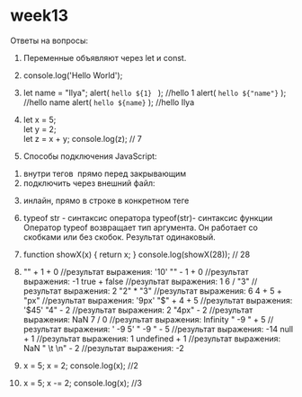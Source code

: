 # week13

Ответы на вопросы:

1. Переменные объявляют через let и const.

2. console.log('Hello World');

3. let name = "Ilya";
   alert( `hello ${1} ` ); //hello 1
   alert( `hello ${"name"}` ); //hello name
   alert( `hello ${name}` ); //hello Ilya

4. let x = 5;  
   let y = 2;  
   let z = x + y;
   console.log(z); // 7

5. Способы подключения JavaScript:

1) внутри тегов <script></script> прямо перед закрывающим </body>
2) подключить через внешний файл:
<script src="путь_к_файлу_скрипта/script.js"></script>
3) инлайн, прямо в строке в конкретном теге

6. typeof str - синтаксис оператора
   typeof(str)- синтаксис функции
   Оператор typeof возвращает тип аргумента. Он работает со скобками или без скобок. Результат одинаковый.

7. function showX(x)
   {
   return x;
   }
   console.log(showX(28)); // 28

8. "" + 1 + 0 //результат выражения: '10'
   "" - 1 + 0 //результат выражения: -1
   true + false //результат выражения: 1
   6 / "3" //результат выражения: 2
   "2" * "3" //результат выражения: 6
   4 + 5 + "px" //результат выражения: '9px'
   "$" + 4 + 5 //результат выражения: '$45'
   "4" - 2 //результат выражения: 2
   "4px" - 2 //результат выражения: NaN
   7 / 0 //результат выражения: Infinity
   " -9 " + 5 //результат выражения: ' -9 5'
   " -9 " - 5 //результат выражения: -14
   null + 1 //результат выражения: 1
   undefined + 1 //результат выражения: NaN
   " \t \n" - 2 //результат выражения: -2

9. x = 5;
   x = 2;
   console.log(x); //2

10. x = 5;
    x -= 2;
    console.log(x); //3
